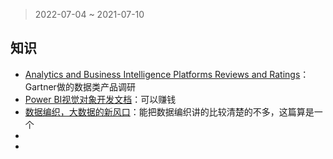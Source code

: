 > 2022-07-04 ~ 2021-07-10

## 知识

* [Analytics and Business Intelligence Platforms Reviews and Ratings](https://www.gartner.com/reviews/market/analytics-business-intelligence-platforms)：Gartner做的数据类产品调研
* [Power BI视觉对象开发文档](https://docs.microsoft.com/zh-cn/power-bi/developer/visuals/power-bi-custom-visuals)：可以赚钱
* [数据编织，大数据的新风口](http://www.xinhuanet.com/techpro/20210902/59765c4b9ccf4edb9f439c4b68df5afd/c.html)：能把数据编织讲的比较清楚的不多，这篇算是一个
* []()
* []()
